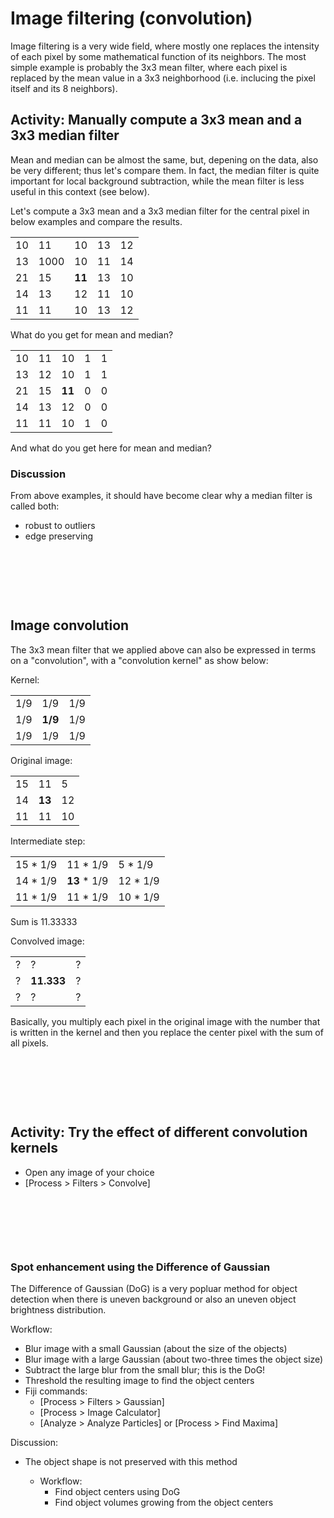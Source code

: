 # Image filtering (convolution)

Image filtering is a very wide field, where mostly one replaces the intensity of each pixel by some mathematical function of its neighbors. The most simple example is probably the 3x3 mean filter, where each pixel is replaced by the mean value in a 3x3 neighborhood (i.e. inclucing the pixel itself and its 8 neighbors).

## Activity: Manually compute a 3x3 mean and a 3x3 median filter

Mean and median can be almost the same, but, depening on the data, also be very different; thus let's compare them. In fact, the median filter is quite important for local background subtraction, while the mean filter is less useful in this context (see below).

Let's compute a 3x3 mean and a 3x3 median filter for the central pixel in below examples and compare the results.

|   |   |   |   |   |
|---|---|---|---|---|
| 10  | 11  | 10  | 13  | 12  ||
| 13  | 1000  | 10  | 11  | 14  |
| 21  | 15  | **11**  | 13  | 10  |
| 14  | 13  | 12  | 11  | 10  |
| 11  | 11  | 10  | 13  | 12  |

What do you get for mean and median?


|   |   |   |  |   |
|---|---|---|---|---|
| 10  | 11  | 10  | 1 | 1  |
| 13  | 12  | 10  | 1  | 1  |
| 21  | 15  | **11**  | 0  | 0  |
| 14  | 13  | 12  | 0  | 0  |
| 11  | 11  | 10  | 1  | 0  |

And what do you get here for mean and median?

### Discussion

From above examples, it should have become clear why a median filter is called both:
- robust to outliers
- edge preserving

&nbsp;

&nbsp;

&nbsp;

## Image convolution

The 3x3 mean filter that we applied above can also be expressed in terms on a "convolution", with a "convolution kernel" as show below:

Kernel:

|   |   |   |
|---|---|---|
| 1/9  | 1/9  | 1/9 |
| 1/9  | **1/9**  | 1/9 |
| 1/9  | 1/9  | 1/9 |


Original image:

|   |   |   |
|---|---|---|
| 15  | 11  | 5 |
| 14  | **13**  | 12  | 
| 11  | 11  | 10  | 

Intermediate step:

|   |   |   |
|---|---|---|
| 15 * 1/9  | 11 * 1/9  | 5 * 1/9 |
| 14 * 1/9   | **13** * 1/9   | 12 * 1/9   | 
| 11 * 1/9   | 11 * 1/9   | 10 * 1/9   | 


Sum is 11.33333

Convolved image:

|   |   |   |
|---|---|---|
| ?  | ?  | ? |
| ?  | **11.333**  | ?  | 
| ?  | ?  | ?  | 


Basically, you multiply each pixel in the original image with the number that is written in the kernel and then you replace the center pixel with the sum of all pixels.

&nbsp;

&nbsp;

&nbsp;



## Activity: Try the effect of different convolution kernels

- Open any image of your choice
- [Process > Filters > Convolve] 

&nbsp;

&nbsp;

&nbsp;

### Spot enhancement using the Difference of Gaussian

The Difference of Gaussian (DoG) is a very popluar method for object detection when there is uneven background or also an uneven object brightness distribution.

Workflow:
- Blur image with a small Gaussian (about the size of the objects)
- Blur image with a large Gaussian (about two-three times the object size)
- Subtract the large blur from the small blur; this is the DoG!
- Threshold the resulting image to find the object centers
- Fiji commands:
	- [Process > Filters > Gaussian]
	- [Process > Image Calculator]
	- [Analyze > Analyze Particles] or [Process > Find Maxima]

Discussion:
- The object shape is not preserved with this method

	- Workflow:
		- Find object centers using DoG
		- Find object volumes growing from the object centers
